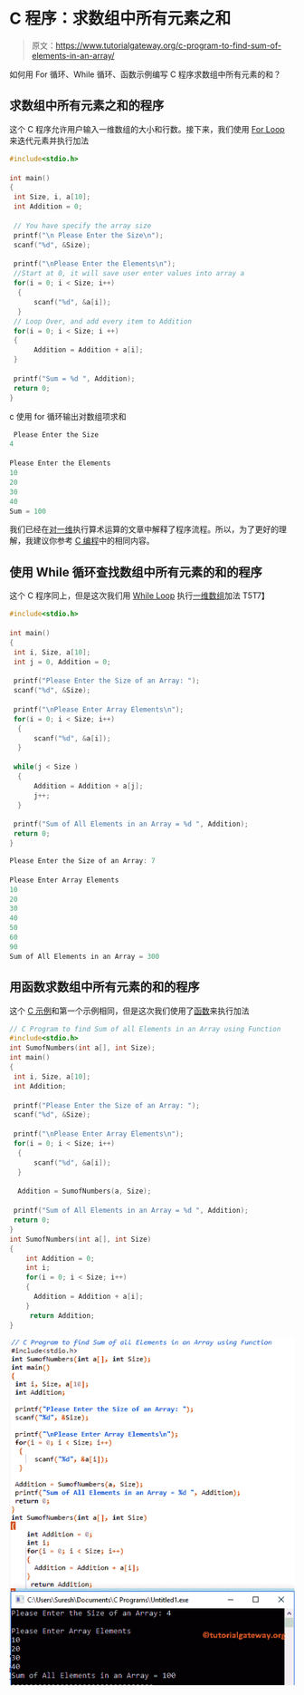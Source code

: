 # C 程序：求数组中所有元素之和

> 原文：<https://www.tutorialgateway.org/c-program-to-find-sum-of-elements-in-an-array/>

如何用 For 循环、While 循环、函数示例编写 C 程序求数组中所有元素的和？

## 求数组中所有元素之和的程序

这个 C 程序允许用户输入一维数组的大小和行数。接下来，我们使用 [For Loop](https://www.tutorialgateway.org/for-loop-in-c-programming/) 来迭代元素并执行加法

```c
#include<stdio.h>

int main()
{
 int Size, i, a[10];
 int Addition = 0;

 // You have specify the array size 
 printf("\n Please Enter the Size\n");
 scanf("%d", &Size);

 printf("\nPlease Enter the Elements\n");
 //Start at 0, it will save user enter values into array a 
 for(i = 0; i < Size; i++)
  {
      scanf("%d", &a[i]);
  }
 // Loop Over, and add every item to Addition 
 for(i = 0; i < Size; i ++)
 {
      Addition = Addition + a[i]; 
 }

 printf("Sum = %d ", Addition);
 return 0;
}
```

c 使用 for 循环输出对数组项求和

```c
 Please Enter the Size
4

Please Enter the Elements
10
20
30
40
Sum = 100 
```

我们已经在[对一维](https://www.tutorialgateway.org/c-program-to-perform-arithmetic-operations-on-arrays/ "C Program to Perform Arithmetic Operations on Arrays")执行算术运算的文章中解释了程序流程。所以，为了更好的理解，我建议你参考 [C 编程](https://www.tutorialgateway.org/c-programming/)中的相同内容。

## 使用 While 循环查找数组中所有元素的和的程序

这个 C 程序同上，但是这次我们用 [While Loop](https://www.tutorialgateway.org/while-loop-in-c/) 执行[一维数组](https://www.tutorialgateway.org/array-in-c/)加法 T5T7】

```c
#include<stdio.h>

int main()
{
 int i, Size, a[10];
 int j = 0, Addition = 0;

 printf("Please Enter the Size of an Array: ");
 scanf("%d", &Size);

 printf("\nPlease Enter Array Elements\n");
 for(i = 0; i < Size; i++)
  {
      scanf("%d", &a[i]);
  }

 while(j < Size )
  {
      Addition = Addition + a[j]; 
      j++; 
  }

 printf("Sum of All Elements in an Array = %d ", Addition);
 return 0;
}
```

```c
Please Enter the Size of an Array: 7

Please Enter Array Elements
10
20
30
40
50
60
90
Sum of All Elements in an Array = 300 
```

## 用函数求数组中所有元素的和的程序

这个 [C 示例](https://www.tutorialgateway.org/c-programming-examples/)和第一个示例相同，但是这次我们使用了[函数](https://www.tutorialgateway.org/functions-in-c/)来执行加法

```c
// C Program to find Sum of all Elements in an Array using Function
#include<stdio.h>
int SumofNumbers(int a[], int Size);
int main()
{
 int i, Size, a[10];
 int Addition;

 printf("Please Enter the Size of an Array: ");
 scanf("%d", &Size);

 printf("\nPlease Enter Array Elements\n");
 for(i = 0; i < Size; i++)
  {
      scanf("%d", &a[i]);
  }

  Addition = SumofNumbers(a, Size);

 printf("Sum of All Elements in an Array = %d ", Addition);
 return 0;
} 
int SumofNumbers(int a[], int Size)
{
	int Addition = 0;
	int i;
 	for(i = 0; i < Size; i++)
 	{
      Addition = Addition + a[i]; 
 	}
	 return Addition;	
}
```

![C Program to find Sum of all Elements in an Array 3](img/1b588a2dd10ae3893f123deba9f87e99.png)